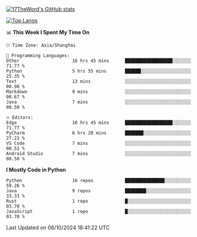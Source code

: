 [![17TheWord's GitHub stats](https://github-readme-stats.vercel.app/api?username=17TheWord&count_private=true&show_icons=true)](https://github.com/anuraghazra/github-readme-stats)

[![Top Langs](https://github-readme-stats.vercel.app/api/top-langs/?username=17TheWord&layout=compact&hide=html)](https://github.com/anuraghazra/github-readme-stats)


<!--START_SECTION:waka-->
📊 **This Week I Spent My Time On** 

```text
🕑︎ Time Zone: Asia/Shanghai

💬 Programming Languages: 
Other                    16 hrs 45 mins      ██████████████████░░░░░░░   71.77 % 
Python                   5 hrs 55 mins       ██████░░░░░░░░░░░░░░░░░░░   25.35 % 
Text                     13 mins             ░░░░░░░░░░░░░░░░░░░░░░░░░   00.98 % 
Markdown                 9 mins              ░░░░░░░░░░░░░░░░░░░░░░░░░   00.67 % 
Java                     7 mins              ░░░░░░░░░░░░░░░░░░░░░░░░░   00.50 % 

🔥 Editors: 
Edge                     16 hrs 45 mins      ██████████████████░░░░░░░   71.77 % 
PyCharm                  6 hrs 20 mins       ███████░░░░░░░░░░░░░░░░░░   27.21 % 
VS Code                  7 mins              ░░░░░░░░░░░░░░░░░░░░░░░░░   00.52 % 
Android Studio           7 mins              ░░░░░░░░░░░░░░░░░░░░░░░░░   00.50 % 
```

**I Mostly Code in Python** 

```text
Python                   16 repos            ███████████████░░░░░░░░░░   59.26 % 
Java                     9 repos             ████████░░░░░░░░░░░░░░░░░   33.33 % 
Rust                     1 repo              █░░░░░░░░░░░░░░░░░░░░░░░░   03.70 % 
JavaScript               1 repo              █░░░░░░░░░░░░░░░░░░░░░░░░   03.70 % 
```




 Last Updated on 06/10/2024 18:41:22 UTC
<!--END_SECTION:waka-->
